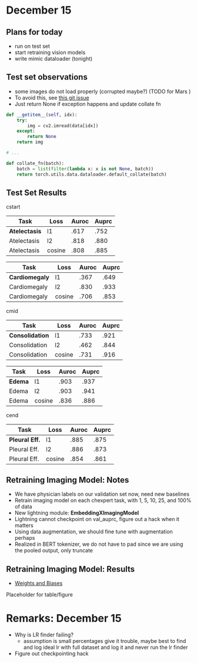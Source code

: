 # December 15 

## Plans for today

- run on test set
- start retraining vision models 
- write mimic dataloader (tonight)

## Test set observations

- some images do not load properly (corrupted maybe?) (TODO for Mars )
- To avoid this, see [this git issue](https://github.com/pytorch/pytorch/issues/1137)
- Just return None if exception happens and update collate fn

```python
def __getitem__(self, idx):
    try:
        img = cv2.imread(data[idx])
    except:
        return None
    return img

# ...

def collate_fn(batch):
    batch = list(filter(lambda x: x is not None, batch))
    return torch.utils.data.dataloader.default_collate(batch)
```


## Test Set Results

cstart

Task | Loss | Auroc | Auprc 
--- | --- | --- | --- 
**Atelectasis**|l1 | .617| .752
Atelectasis|l2 | .818| .880
Atelectasis|cosine | .808| .885



Task |Loss | Auroc | Auprc 
--- | --- | --- | --- 
**Cardiomegaly**|l1 | .367| .649
Cardiomegaly|l2 | .830| .933
Cardiomegaly|cosine | .706	| .853

cmid

Task |Loss | Auroc | Auprc 
--- | --- | --- | --- 
**Consolidation**|l1 | .733| .921
Consolidation|l2 | .462| .844
Consolidation|cosine | .731| .916


Task |Loss | Auroc | Auprc 
--- | --- | --- | --- 
**Edema**|l1 | .903| .937
Edema|l2 | .903| .941
Edema|cosine | .836| .886

cend

Task |Loss | Auroc | Auprc 
--- | --- | --- | --- 
**Pleural Eff.**|l1 | .885| .875
Pleural Eff.|l2 | .886| .873
Pleural Eff.|cosine | .854| .861


## Retraining Imaging Model: Notes

- We have physician labels on our validation set now, need new baselines
- Retrain imaging model on each chexpert task, with 1, 5, 10, 25, and 100% of data
- New lightning module: **EmbeddingXImagingModel**
- Lightning cannot checkpoint on val_auprc, figure out a hack when it matters
- Using data augmentation, we should fine tune with augmentation perhaps
- Realized in BERT tokenizer, we do not have to pad since we are using the pooled output, only truncate


## Retraining Imaging Model: Results

- [Weights and Biases ](https://wandb.ai/djosephs/embeddingx/sweeps/1d2bv0iv)

Placeholder for table/figure


# Remarks: December 15

- Why is LR finder failing?
	- assumption is small percentages give it trouble, maybe best to find and log ideal lr with full dataset and log it and never run the lr finder
- Figure out checkpointing hack


